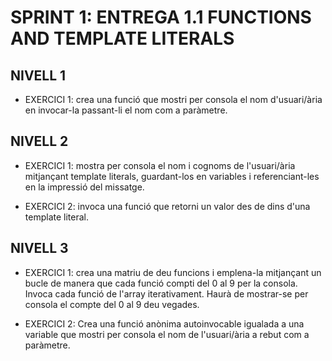 # SPRINT 1: ENTREGA 1.1 FUNCTIONS AND TEMPLATE LITERALS

## NIVELL 1

- EXERCICI 1: crea una funció que mostri per consola el nom d'usuari/ària en invocar-la passant-li el nom com a paràmetre.

## NIVELL 2

- EXERCICI 1: mostra per consola el nom i cognoms de l'usuari/ària mitjançant template literals, guardant-los en variables i referenciant-les en la impressió del missatge.

- EXERCICI 2: invoca una funció que retorni un valor des de dins d'una template literal.

## NIVELL 3

- EXERCICI 1: crea una matriu de deu funcions i emplena-la mitjançant un bucle de manera que cada funció compti del 0 al 9 per la consola. Invoca cada funció de l'array iterativament. Haurà de mostrar-se per consola el compte del 0 al 9 deu vegades.

- EXERCICI 2: Crea una funció anònima autoinvocable igualada a una variable que mostri per consola el nom de l'usuari/ària a rebut com a paràmetre.
